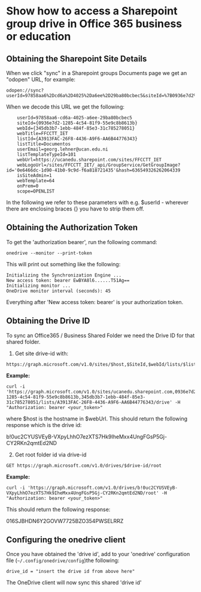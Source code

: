 # Show how to access a Sharepoint group drive in Office 365 business or education
## Obtaining the Sharepoint Site Details
 When we click "sync" in a Sharepoint groups Documents page we get an "odopen" URL, for example:
 ```
 odopen://sync?userId=97858aa6%2Dcd6a%2D4025%2Da6ee%2D29ba80bcbec5&siteId=%7B0936e7d2%2D1285%2D4c54%2D81f9%2D55e9c8b8613b%7D&webId=%7B345db3b7%2D1ebb%2D484f%2D85e3%2D31c785278051%7D&webTitle=FFCCTT%5FIET&listId=%7BA3913FAC%2D26F8%2D4436%2DA9F6%2DAA6B44776343%7D&listTitle=Documentos&userEmail=georg%2Elehner%40ucan%2Eedu%2Eni&listTemplateTypeId=101&webUrl=https%3A%2F%2Fucanedu%2Esharepoint%2Ecom%2Fsites%2FFFCCTT%5FIET&webLogoUrl=%2Fsites%2FFFCCTT%5FIET%2F%5Fapi%2FGroupService%2FGetGroupImage%3Fid%3D%270e6466dc%2D1d90%2D41b0%2D9c9d%2Df6a818721435%27%26hash%3D636549326262064339&isSiteAdmin=1&webTemplate=64&onPrem=0&scope=OPENLIST
 ```

When we decode this URL we get the following:

```
    userId=97858aa6-cd6a-4025-a6ee-29ba80bcbec5
    siteId={0936e7d2-1285-4c54-81f9-55e9c8b8613b}
    webId={345db3b7-1ebb-484f-85e3-31c785278051}
    webTitle=FFCCTT_IET
    listId={A3913FAC-26F8-4436-A9F6-AA6B44776343}
    listTitle=Documentos
    userEmail=georg.lehner@ucan.edu.ni
    listTemplateTypeId=101
    webUrl=https://ucanedu.sharepoint.com/sites/FFCCTT_IET
    webLogoUrl=/sites/FFCCTT_IET/_api/GroupService/GetGroupImage?id='0e6466dc-1d90-41b0-9c9d-f6a818721435'&hash=636549326262064339
    isSiteAdmin=1
    webTemplate=64
    onPrem=0
    scope=OPENLIST
```

In the following we refer to these parameters with e.g. $userId - wherever there are enclosing braces {} you have to strip them off.

## Obtaining the Authorization Token

To get the 'authorization bearer', run the following command:
```
onedrive --monitor --print-token
```

This will print out something like the following:
```
Initializing the Synchronization Engine ...
New access token: bearer EwBYA8l6......T51Ag==
Initializing monitor ...
OneDrive monitor interval (seconds): 45
```
Everything after 'New access token: bearer' is your authorization token.

## Obtaining the Drive ID
To sync an Office365 / Business Shared Folder we need the Drive ID for that shared folder.

1. Get site drive-id with:
```
https://graph.microsoft.com/v1.0/sites/$host,$SiteId,$webId/lists/$listId/drive
```
**Example:**
```
curl -i 'https://graph.microsoft.com/v1.0/sites/ucanedu.sharepoint.com,0936e7d2-1285-4c54-81f9-55e9c8b8613b,345db3b7-1ebb-484f-85e3-31c785278051/lists/A3913FAC-26F8-4436-A9F6-AA6B44776343/drive' -H "Authorization: bearer <your_token>"
```
where $host is the hostname in $webUrl. This should return the following response which is the drive id:

b!0uc2CYUSVEyB-VXpyLhhO7ezXTS7Hk9IheMxx4UngFGsP5Gj-CY2RKn2qmtEd2ND

2. Get root folder id via drive-id
```
GET https://graph.microsoft.com/v1.0/drives/$drive-id/root
```
**Example:**
```
curl -i 'https://graph.microsoft.com/v1.0/drives/b!0uc2CYUSVEyB-VXpyLhhO7ezXTS7Hk9IheMxx4UngFGsP5Gj-CY2RKn2qmtEd2ND/root' -H "Authorization: bearer <your_token>"
```

This should return the following response:

016SJBHDN6Y2GOVW7725BZO354PWSELRRZ

## Configuring the onedrive client
Once you have obtained the 'drive id', add to your 'onedrive' configuration file (`~/.config/onedrive/config`)the following:
```
drive_id = "insert the drive id from above here"
```

The OneDrive client will now sync this shared 'drive id'
